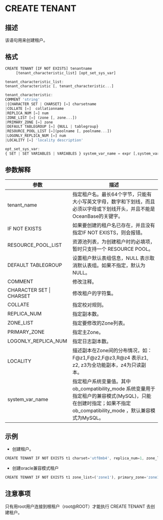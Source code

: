 CREATE TENANT
==================================

描述
-----------

该语句用来创建租户。

格式
-----------

```javascript
CREATE TENANT [IF NOT EXISTS] tenantname 
     [tenant_characteristic_list] [opt_set_sys_var]

tenant_characteristic_list: 
tenant_characteristic [, tenant_characteristic...]

tenant_characteristic: 
COMMENT 'string'  
|{CHARACTER SET | CHARSET} [=] charsetname 
|COLLATE [=]  collationname
|REPLICA_NUM [=] num 
|ZONE_LIST [=] (zone [, zone...]) 
|PRIMARY_ZONE [=] zone  
|DEFAULT TABLEGROUP [=] {NULL | tablegroup}
|RESOURCE_POOL_LIST [=](poolname [, poolname...])
|LOGONLY_REPLICA_NUM [=] num
|LOCALITY [=] 'locality description'

opt_set_sys_var:
{ SET | SET VARIABLES | VARIABLES } system_var_name = expr [,system_var_name = expr] ...
```

参数解释
-------------

|          **参数**          |                                                        **描述**                                                        |
|--------------------------|----------------------------------------------------------------------------------------------------------------------|
| tenant_name              | 指定租户名。最长64个字节，只能有大小写英文字母，数字和下划线，而且必须以字母或下划线开头，并且不能是OceanBase的关键字。                                                    |
| IF NOT EXISTS            | 如果要创建的租户名已存在，并且没有指定IF NOT EXISTS，则会报错。                                                                               |
| RESOURCE_POOL_LIST       | 资源池列表，为创建租户时的必填项，暂时只支持一个 RESOURCE POOL。                                                                              |
| DEFAULT TABLEGROUP       | 设置租户默认表组信息，NULL 表示取消默认表组。如果不指定，默认为 NULL。                                                                             |
| COMMENT                  | 修改注释。                                                                                                                |
| CHARACTER SET \| CHARSET | 修改租户的字符集。                                                                                                            |
| COLLATE                  | 指定校对规则。                                                                                                              |
| REPLICA_NUM              | 指定副本数。                                                                                                               |
| ZONE_LIST                | 指定要修改的Zone列表。                                                                                                        |
| PRIMARY_ZONE             | 指定主Zone。                                                                                                             |
| LOGONLY_REPLICA_NUM      | 指定日志副本数。                                                                                                             |
| LOCALITY                 | 描述副本在Zone间的分布情况，如：F@z1,F@z2,F@z3,R@z4 表示z1, z2, z3为全功能副本，z4为只读副本。                                                    |
| system_var_name          | 指定租户系统变量值。其中 ob_compatibility_mode 系统变量用于指定租户的兼容模式(MySQL)，只能在创建时指定；如果不指定 ob_compatibility_mode ，默认兼容模式为MySQL。 |

示例
-----------

* 创建租户。

```javascript
CREATE TENANT IF NOT EXISTS t1 charset='utf8mb4', replica_num=1, zone_list=('zone1'), primary_zone='zone1', resource_pool_list=('pool1');
```

* 创建oracle兼容模式租户

```javascript
CREATE TENANT IF NOT EXISTS t1 zone_list=('zone1'), primary_zone='zone1', resource_pool_list=('pool1') SET ob_compatibility_mode='oracle';
```

注意事项
-------------

只有用root用户连接到根租户（root@ROOT）才能执行 CREATE TENANT 去创建租户。
